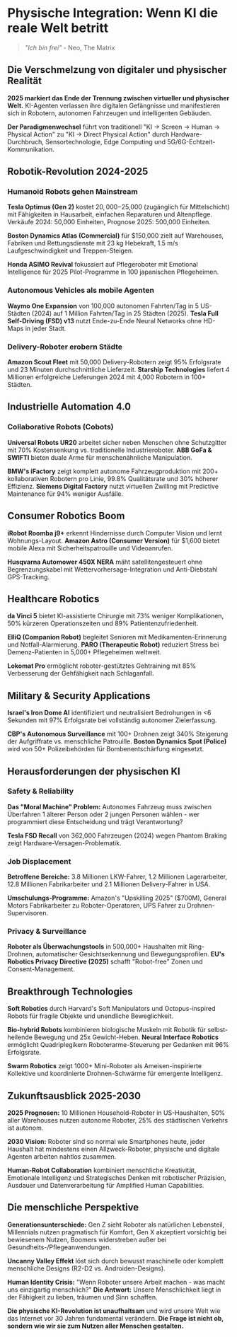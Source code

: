 # Physische Integration: Wenn KI die reale Welt betritt

> *"Ich bin frei"* - Neo, The Matrix

## Die Verschmelzung von digitaler und physischer Realität

**2025 markiert das Ende der Trennung zwischen virtueller und physischer Welt.** KI-Agenten verlassen ihre digitalen Gefängnisse und manifestieren sich in Robotern, autonomen Fahrzeugen und intelligenten Gebäuden.

**Der Paradigmenwechsel** führt von traditionell "KI → Screen → Human → Physical Action" zu "KI → Direct Physical Action" durch Hardware-Durchbruch, Sensortechnologie, Edge Computing und 5G/6G-Echtzeit-Kommunikation.

## Robotik-Revolution 2024-2025

### Humanoid Robots gehen Mainstream

**Tesla Optimus (Gen 2)** kostet $20,000-$25,000 (zugänglich für Mittelschicht) mit Fähigkeiten in Hausarbeit, einfachen Reparaturen und Altenpflege. Verkäufe 2024: 50,000 Einheiten, Prognose 2025: 500,000 Einheiten.

**Boston Dynamics Atlas (Commercial)** für $150,000 zielt auf Warehouses, Fabriken und Rettungsdienste mit 23 kg Hebekraft, 1.5 m/s Laufgeschwindigkeit und Treppen-Steigen.

**Honda ASIMO Revival** fokussiert auf Pflegeroboter mit Emotional Intelligence für 2025 Pilot-Programme in 100 japanischen Pflegeheimen.

### Autonomous Vehicles als mobile Agenten

**Waymo One Expansion** von 100,000 autonomen Fahrten/Tag in 5 US-Städten (2024) auf 1 Million Fahrten/Tag in 25 Städten (2025). **Tesla Full Self-Driving (FSD) v13** nutzt Ende-zu-Ende Neural Networks ohne HD-Maps in jeder Stadt.

### Delivery-Roboter erobern Städte

**Amazon Scout Fleet** mit 50,000 Delivery-Robotern zeigt 95% Erfolgsrate und 23 Minuten durchschnittliche Lieferzeit. **Starship Technologies** liefert 4 Millionen erfolgreiche Lieferungen 2024 mit 4,000 Robotern in 100+ Städten.

## Industrielle Automation 4.0

### Collaborative Robots (Cobots)

**Universal Robots UR20** arbeitet sicher neben Menschen ohne Schutzgitter mit 70% Kostensenkung vs. traditionelle Industrieroboter. **ABB GoFa & SWIFTI** bieten duale Arme für menschenähnliche Manipulation.

**BMW's iFactory** zeigt komplett autonome Fahrzeugproduktion mit 200+ kollaborativen Robotern pro Linie, 99.8% Qualitätsrate und 30% höherer Effizienz. **Siemens Digital Factory** nutzt virtuellen Zwilling mit Predictive Maintenance für 94% weniger Ausfälle.

## Consumer Robotics Boom

**iRobot Roomba j9+** erkennt Hindernisse durch Computer Vision und lernt Wohnungs-Layout. **Amazon Astro (Consumer Version)** für $1,600 bietet mobile Alexa mit Sicherheitspatrouille und Videoanrufen.

**Husqvarna Automower 450X NERA** mäht satellitengesteuert ohne Begrenzungskabel mit Wettervorhersage-Integration und Anti-Diebstahl GPS-Tracking.

## Healthcare Robotics

**da Vinci 5** bietet KI-assistierte Chirurgie mit 73% weniger Komplikationen, 50% kürzeren Operationszeiten und 89% Patientenzufriedenheit.

**ElliQ (Companion Robot)** begleitet Senioren mit Medikamenten-Erinnerung und Notfall-Alarmierung. **PARO (Therapeutic Robot)** reduziert Stress bei Demenz-Patienten in 5,000+ Pflegeheimen weltweit.

**Lokomat Pro** ermöglicht roboter-gestütztes Gehtraining mit 85% Verbesserung der Gehfähigkeit nach Schlaganfall.

## Military & Security Applications

**Israel's Iron Dome AI** identifiziert und neutralisiert Bedrohungen in <6 Sekunden mit 97% Erfolgsrate bei vollständig autonomer Zielerfassung.

**CBP's Autonomous Surveillance** mit 100+ Drohnen zeigt 340% Steigerung der Aufgriffrate vs. menschliche Patrouille. **Boston Dynamics Spot (Police)** wird von 50+ Polizeibehörden für Bombenentschärfung eingesetzt.

## Herausforderungen der physischen KI

### Safety & Reliability

**Das "Moral Machine" Problem:** Autonomes Fahrzeug muss zwischen Überfahren 1 älterer Person oder 2 jungen Personen wählen - wer programmiert diese Entscheidung und trägt Verantwortung?

**Tesla FSD Recall** von 362,000 Fahrzeugen (2024) wegen Phantom Braking zeigt Hardware-Versagen-Problematik.

### Job Displacement

**Betroffene Bereiche:** 3.8 Millionen LKW-Fahrer, 1.2 Millionen Lagerarbeiter, 12.8 Millionen Fabrikarbeiter und 2.1 Millionen Delivery-Fahrer in USA.

**Umschulungs-Programme:** Amazon's "Upskilling 2025" ($700M), General Motors Fabrikarbeiter zu Roboter-Operatoren, UPS Fahrer zu Drohnen-Supervisoren.

### Privacy & Surveillance

**Roboter als Überwachungstools** in 500,000+ Haushalten mit Ring-Drohnen, automatischer Gesichtserkennung und Bewegungsprofilen. **EU's Robotics Privacy Directive (2025)** schafft "Robot-free" Zonen und Consent-Management.

## Breakthrough Technologies

**Soft Robotics** durch Harvard's Soft Manipulators und Octopus-inspired Robots für fragile Objekte und unendliche Beweglichkeit.

**Bio-hybrid Robots** kombinieren biologische Muskeln mit Robotik für selbst-heilende Bewegung und 25x Gewicht-Heben. **Neural Interface Robotics** ermöglicht Quadriplegikern Roboterarme-Steuerung per Gedanken mit 96% Erfolgsrate.

**Swarm Robotics** zeigt 1000+ Mini-Roboter als Ameisen-inspirierte Kollektive und koordinierte Drohnen-Schwärme für emergente Intelligenz.

## Zukunftsausblick 2025-2030

**2025 Prognosen:** 10 Millionen Household-Roboter in US-Haushalten, 50% aller Warehouses nutzen autonome Roboter, 25% des städtischen Verkehrs ist autonom.

**2030 Vision:** Roboter sind so normal wie Smartphones heute, jeder Haushalt hat mindestens einen Allzweck-Roboter, physische und digitale Agenten arbeiten nahtlos zusammen.

**Human-Robot Collaboration** kombiniert menschliche Kreativität, Emotionale Intelligenz und Strategisches Denken mit robotischer Präzision, Ausdauer und Datenverarbeitung für Amplified Human Capabilities.

## Die menschliche Perspektive

**Generationsunterschiede:** Gen Z sieht Roboter als natürlichen Lebensteil, Millennials nutzen pragmatisch für Komfort, Gen X akzeptiert vorsichtig bei bewiesenem Nutzen, Boomers widerstreben außer bei Gesundheits-/Pflegeanwendungen.

**Uncanny Valley Effekt** löst sich durch bewusst maschinelle oder komplett menschliche Designs (R2-D2 vs. Androiden-Designs).

**Human Identity Crisis:** "Wenn Roboter unsere Arbeit machen - was macht uns einzigartig menschlich?" **Die Antwort:** Unsere Menschlichkeit liegt in der Fähigkeit zu lieben, träumen und Sinn schaffen.

**Die physische KI-Revolution ist unaufhaltsam** und wird unsere Welt wie das Internet vor 30 Jahren fundamental verändern. **Die Frage ist nicht ob, sondern wie wir sie zum Nutzen aller Menschen gestalten.**